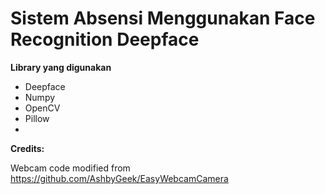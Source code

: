 # Sistem Absensi Menggunakan Face Recognition Deepface

**Library yang digunakan**

* Deepface
* Numpy
* OpenCV
* Pillow
* 


**Credits:**

Webcam code modified from https://github.com/AshbyGeek/EasyWebcamCamera